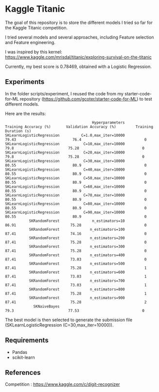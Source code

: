 # Kaggle Titanic
The goal of this repository is to store the different models I tried so far for the Kaggle Titanic competition.

I tried several models and several approaches, including Feature selection and Feature engineering.

I was inspired by this kernel: https://www.kaggle.com/mrisdal/titanic/exploring-survival-on-the-titanic

Currently, my best score is 0.78469, obtained with a Logistic Regression.

## Experiments
In the folder scripts/experiment, I reused the code from my starter-code-for-ML repository (https://github.com/gcoter/starter-code-for-ML) to test different models.

Here are the results:

```
                                        Hyperparameters         Training Accuracy (%)       Validation Accuracy (%)         Training Duration (s)
SKLearnLogisticRegression          C=1.0,max_iter=10000                         79.43                          76.4                             0
SKLearnLogisticRegression           C=10,max_iter=10000                          79.8                         75.28                             0
SKLearnLogisticRegression           C=20,max_iter=10000                          79.8                         75.28                             0
SKLearnLogisticRegression           C=30,max_iter=10000                         80.55                          80.9                             0
SKLearnLogisticRegression           C=40,max_iter=10000                         80.55                          80.9                             0
SKLearnLogisticRegression           C=50,max_iter=10000                         80.55                          80.9                             0
SKLearnLogisticRegression           C=60,max_iter=10000                         80.55                          80.9                             0
SKLearnLogisticRegression           C=70,max_iter=10000                         80.55                          80.9                             0
SKLearnLogisticRegression           C=80,max_iter=10000                         80.55                          80.9                             0
SKLearnLogisticRegression           C=90,max_iter=10000                         80.55                          80.9                             0
           SKRandomForest               n_estimators=10                         86.91                         75.28                             0
           SKRandomForest              n_estimators=100                         87.41                         74.16                             0
           SKRandomForest              n_estimators=200                         87.41                         75.28                             0
           SKRandomForest              n_estimators=300                         87.41                         75.28                             0
           SKRandomForest              n_estimators=400                         87.41                         73.03                             0
           SKRandomForest              n_estimators=500                         87.41                         75.28                             1
           SKRandomForest              n_estimators=600                         87.41                         73.03                             1
           SKRandomForest              n_estimators=700                         87.41                         73.03                             1
           SKRandomForest              n_estimators=800                         87.41                         75.28                             1
           SKRandomForest              n_estimators=900                         87.41                         75.28                             2
             SKNaiveBayes                                                        79.3                         77.53                             0
```

The best model is then selected to generate the submission file (SKLearnLogisticRegression (C=30,max_iter=10000)).

## Requirements

* Pandas
* scikit-learn

## References
Competition : https://www.kaggle.com/c/digit-recognizer